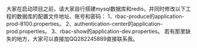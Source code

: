 大家在启动项目之前，请大家自行搭建mysql数据库和redis，并同时修改以下工程的数据库的配置文件地址、账号和密码：
1、rbac-produce的application-prod-8100.properties。
2、authentication-center的application-prod.properties。
3、rbac-show的application-dev.properties。
若有那里缺失的地方，大家可以直接加QQ282245889直接联系我。
